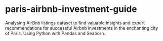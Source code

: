 # paris-airbnb-investment-guide
Analysing AirBnb listings dataset to find valuable insights and expert recommendations for successful Airbnb investments in the enchanting city of Paris. Using Python with Pandas and Seaborn.
